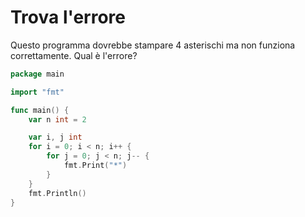 # Trova l'errore

Questo programma dovrebbe stampare 4 asterischi ma non funziona correttamente. Qual è l'errore? 

```go
package main

import "fmt"

func main() {
	var n int = 2

	var i, j int
	for i = 0; i < n; i++ {
    	for j = 0; j < n; j-- {
    		fmt.Print("*")
    	}
    }
    fmt.Println()
}
```
